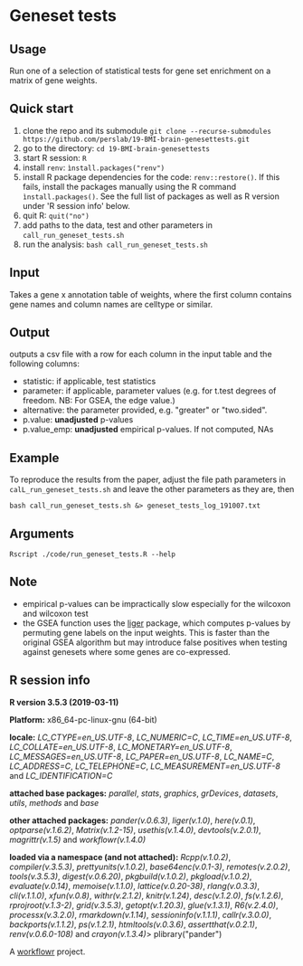# Geneset tests

## Usage

Run one of a selection of statistical tests for gene set enrichment on a matrix of gene weights.

## Quick start

1. clone the repo and its submodule `git clone --recurse-submodules https://github.com/perslab/19-BMI-brain-genesettests.git`
2. go to the directory: `cd 19-BMI-brain-genesettests`
3. start R session: `R`
4. install `renv`: `ìnstall.packages("renv")`
5. install R package dependencies for the code: `renv::restore()`. If this fails, install the packages manually using the R command `ìnstall.packages()`. See the full list of packages as well as R version under 'R session info' below.
6. quit R: `quit("no")`  
7. add paths to the data, test and other parameters in `call_run_geneset_tests.sh` 
8. run the analysis: `bash call_run_geneset_tests.sh`

## Input

Takes a gene x annotation table of weights, where the first column contains gene names and column names are celltype or similar.

## Output 

outputs a csv file with a row for each column in the input table and the following columns:

* statistic: if applicable, test statistics
* parameter: if applicable, parameter values (e.g. for t.test degrees of freedom. NB: For  GSEA, the edge value.)
* alternative: the parameter provided, e.g. "greater" or "two.sided".
* p.value: **unadjusted** p-values
* p.value_emp: **unadjusted** empirical p-values. If not computed, NAs

## Example

To reproduce the results from the paper, adjust the file path parameters in `calL_run_geneset_tests.sh` and leave the other parameters as they are, then 

`bash call_run_geneset_tests.sh &> geneset_tests_log_191007.txt`

## Arguments

`Rscript ./code/run_geneset_tests.R --help`

## Note

* empirical p-values can be impractically slow especially for the wilcoxon and wilcoxon test 
* the GSEA function uses the [liger](https://rdrr.io/cran/liger/man/gsea.html) package, which computes p-values by permuting gene labels on the input weights. This is faster than the original GSEA algorithm but may introduce false positives when testing against genesets where some genes are co-expressed.

## R session info

**R version 3.5.3 (2019-03-11)**

**Platform:** x86_64-pc-linux-gnu (64-bit)

**locale:**
_LC_CTYPE=en_US.UTF-8_, _LC_NUMERIC=C_, _LC_TIME=en_US.UTF-8_, _LC_COLLATE=en_US.UTF-8_, _LC_MONETARY=en_US.UTF-8_, _LC_MESSAGES=en_US.UTF-8_, _LC_PAPER=en_US.UTF-8_, _LC_NAME=C_, _LC_ADDRESS=C_, _LC_TELEPHONE=C_, _LC_MEASUREMENT=en_US.UTF-8_ and _LC_IDENTIFICATION=C_

**attached base packages:**
_parallel_, _stats_, _graphics_, _grDevices_, _datasets_, _utils_, _methods_ and _base_

**other attached packages:**
_pander(v.0.6.3)_, _liger(v.1.0)_, _here(v.0.1)_, _optparse(v.1.6.2)_, _Matrix(v.1.2-15)_, _usethis(v.1.4.0)_, _devtools(v.2.0.1)_, _magrittr(v.1.5)_ and _workflowr(v.1.4.0)_

**loaded via a namespace (and not attached):**
_Rcpp(v.1.0.2)_, _compiler(v.3.5.3)_, _prettyunits(v.1.0.2)_, _base64enc(v.0.1-3)_, _remotes(v.2.0.2)_, _tools(v.3.5.3)_, _digest(v.0.6.20)_, _pkgbuild(v.1.0.2)_, _pkgload(v.1.0.2)_, _evaluate(v.0.14)_, _memoise(v.1.1.0)_, _lattice(v.0.20-38)_, _rlang(v.0.3.3)_, _cli(v.1.1.0)_, _xfun(v.0.8)_, _withr(v.2.1.2)_, _knitr(v.1.24)_, _desc(v.1.2.0)_, _fs(v.1.2.6)_, _rprojroot(v.1.3-2)_, _grid(v.3.5.3)_, _getopt(v.1.20.3)_, _glue(v.1.3.1)_, _R6(v.2.4.0)_, _processx(v.3.2.0)_, _rmarkdown(v.1.14)_, _sessioninfo(v.1.1.1)_, _callr(v.3.0.0)_, _backports(v.1.1.2)_, _ps(v.1.2.1)_, _htmltools(v.0.3.6)_, _assertthat(v.0.2.1)_, _renv(v.0.6.0-108)_ and _crayon(v.1.3.4)_> plibrary("pander")


A [workflowr](https://github.com/jdblischak/workflowr) project.

